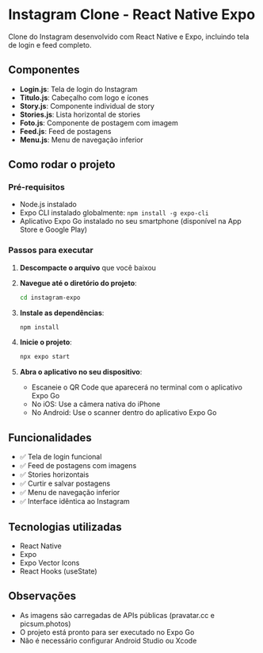 # Instagram Clone - React Native Expo

Clone do Instagram desenvolvido com React Native e Expo, incluindo tela de login e feed completo.

## Componentes

- **Login.js**: Tela de login do Instagram
- **Titulo.js**: Cabeçalho com logo e ícones
- **Story.js**: Componente individual de story
- **Stories.js**: Lista horizontal de stories
- **Foto.js**: Componente de postagem com imagem
- **Feed.js**: Feed de postagens
- **Menu.js**: Menu de navegação inferior

## Como rodar o projeto

### Pré-requisitos

- Node.js instalado
- Expo CLI instalado globalmente: `npm install -g expo-cli`
- Aplicativo Expo Go instalado no seu smartphone (disponível na App Store e Google Play)

### Passos para executar

1. **Descompacte o arquivo** que você baixou

2. **Navegue até o diretório do projeto**:
   ```bash
   cd instagram-expo
   ```

3. **Instale as dependências**:
   ```bash
   npm install
   ```

4. **Inicie o projeto**:
   ```bash
   npx expo start
   ```

5. **Abra o aplicativo no seu dispositivo**:
   - Escaneie o QR Code que aparecerá no terminal com o aplicativo Expo Go
   - No iOS: Use a câmera nativa do iPhone
   - No Android: Use o scanner dentro do aplicativo Expo Go

## Funcionalidades

- ✅ Tela de login funcional
- ✅ Feed de postagens com imagens
- ✅ Stories horizontais
- ✅ Curtir e salvar postagens
- ✅ Menu de navegação inferior
- ✅ Interface idêntica ao Instagram

## Tecnologias utilizadas

- React Native
- Expo
- Expo Vector Icons
- React Hooks (useState)

## Observações

- As imagens são carregadas de APIs públicas (pravatar.cc e picsum.photos)
- O projeto está pronto para ser executado no Expo Go
- Não é necessário configurar Android Studio ou Xcode

